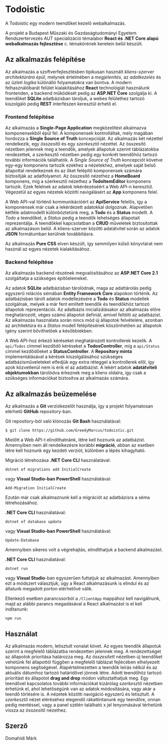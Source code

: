 # Todoistic

A Todoistic egy modern teendőket kezelő webalkalmazás.

A projekt a Budapest Műszaki és Gazdaságtudományi Egyetem Rendszertervezés AUT specializáció témalabor **React és .NET Core alapú webalkalmazás fejlesztése** c. témakörének keretein belül készült.

## Az alkalmazás felépítése

Az alkalmazás a szoftverfejlesztésben tipikusan használt _kliens-szerver architektúrára épül_, melynek értelmében a _megjelenítés_, az _adatkezelés_ és az _üzleti logika_ különálló folyamatokra van bontva. A modern felhasználóbarát felület kialakításához **React** technológiát használunk frontenden, a backend működését pedig az **ASP.NET Core** szolgálja ki. A teendőket **SQLite** adatbázisban tároljuk, a webes felülethez tartozó kiszolgáló pedig **REST** interfészen keresztül érhető el.

### Frontend felépítése

Az alkalmazás a **Single-Page Application** megközelítést alkalmazva komponensekből épül fel. A komponensek kontrolláltak, mely magában hordozza a **Single Source of Truth** koncepcióját. Az alkalmazás két nézettel rendelkezik, egy _összesítő_ és egy _szerkesztő_ nézettel. Az összesítő nézetben jelennek meg a teendők, amelyek állapotuk szerint táblázatokba rendezettek, a szerkesztő nézetben pedig egy konkrét teendőhöz tartozó további információk találhatók. A _Single Source of Truth_ koncepciót követve egy-egy komponens tartozik ezekhez a nézetekhez, amelyek saját belső állapottal rendelkeznek és az őket felépítő komponensek számára biztosítják az adatfolyamot. Az összesítő nézethez a **HomeBoard** komponens, míg a szerkesztő nézethez a **TodoItemEditor** komponens tartozik. Ezek felelnek az adatok lekérdezéséért a Web API-n keresztül. Végezetül az egyes nézetek közötti navigálásért az **App** komponens felel.

A Web API-val történő kommunikációért az **ApiService** felelős, így a komponensek már csak a lekérdezett adatokkal dolgoznak. Alapvetően kétféle adatmodellt különböztetünk meg, a **Todo** és a **Status** modellt. A _Todo_ a teendőket, a _Status_ pedig a teendők lehetséges állapotait reprezentálja. A teendőkkel kapcsolatban a **CRUD** műveletek biztosítottak az alkalmazáson belül. A kliens-szerver közötti adatátvitel során az adatok **JSON** formátumban kerülnek továbbításra.

Az alkalmazás **Pure CSS** elven készült, így semmilyen külső könyvtárat nem használ az egyes nézetek kialakításához.

### Backend felépítése

Az alkalmazás backend részének megvalósításához az **ASP.NET Core 2.1** szolgáltatja a szükséges építőelemeket.

Az adatok **SQLite** adatbázisban tárolódnak, maga az adattárolás pedig egyszerű relációs sémában **Entity Framework Core** alapokon történik. Az adatbázisban tárolt adatok modellezésére a **Todo** és **Status** modellek szolgálnak, melyek a már fent említett teendők és teendőkhöz tartozó állapotok reprezentációi. Az adatbázis inicializálásakor az alkalmazás előre meghatározott, véges számú állapotot definiál, amivel feltölti az adatbázist. Az alkalmazás használata során nincs mód új állapotok felvételére, azonban az architektúra és a _Status_ modell felépítésének köszönhetően az állapotok igény szerint bővíthetőek a későbbiekben.

A Web API-hoz érkező kéréseket meghatározott kontrollerek kezelik. A `api/Todos` címmel kezdődő kéréseket a **TodosController**, míg a `api/Status` címmel kezdődőeket a **StatusController**. A **Repository minta** implementálásával a kérések kiszolgálásához szükséges adatbázisműveleteket elfedjük egy extra réteggel a kontrollerek elől, így azok közvetlenül nem is érik el az adatbázist. A lekért adatok **adatátviteli objektumokban** tárolódva érkeznek meg a kliens oldalra, így csak a szükséges információkat biztosítva az alkalmazás számára.

## Az alkalmazás beüzemelése

Az alkalmazás a **Git** verziókezelőt használja, így a projekt folyamatosan elérhető **GitHub** repository-ban.

Git repository-ból való klónozás **Git Bash** használatával:

```
$ git clone https://github.com/GreedyMarcus/todoistic.git
```

Mielőtt a Web API-t elindíthatnánk, létre kell hoznunk az adatbázist. Amennyiben nem áll rendelkezésre korábbi **migráció**, abban az esetben létre kell hoznunk egy kezdeti verziót, különben a lépés kihagyható.

Migráció létrehozása **.NET Core CLI** használatával:

```
dotnet ef migrations add InitialCreate
```

vagy **Visual Studio-ban PowerShell** használatával:

``` 
Add-Migration InitialCreate
```

Ezután már csak alkalmaznunk kell a migrációt az adatbázisra a séma létrehozásához.

**.NET Core CLI** használatával:

```
dotnet ef database update
```

vagy **Visual Studio-ban PowerShell** használatával:

``` 
Update-Database
```

Amennyiben sikeres volt a végrehajtás, elindíthatjuk a backend alkalmazást.

**.NET Core CLI** használatával:

```
dotnet run
```

vagy **Visual Studio**-ban egyszerűen futtatjuk az alkalmazást. Amennyiben ezt a módszert választjuk, úgy a React alkalmazásunk is elindul és az általunk megadott porton elérhetővé válik.

Ellenkező esetben parancssorból a `/ClientApp` mappához kell navigálnunk, majd az alábbi parancs megadásával a React alkalmazást is el kell indítanunk:

```
npm run
```

## Használat

Az alkalmazás modern, letisztult vonalat követ. Az egyes teendők állapotuk szerint a megfelelő táblázatba rendezetten jelennek meg. A rendezettséget az állapotok prioritása határozza meg. Az _összesített_ nézetben új teendőket vehetünk fel állapottól függően a megfelelő táblázat fejlécében elhelyezett komponens segítségével. Alapértelmezetten a teendők leírás nélkül és az aktuális dátumhoz tartozó határidővel jönnek létre. Adott teendőhöz tartozó prioritást és állapotot **drag and drop** módon változtathatjuk meg. Egy teendővel kapcsolatos további információkat kizárólag _szerkesztő_ nézetben érhetünk el, ahol lehetőségünk van az adatok módosítására, vagy akár a teendő törlésére is. A nézetek közötti navigáció egyszerű és letisztult. A _szerkesztő_ nézet eléréséhez elegendő rákattintanunk egy teendőre, onnan pedig mentéssel, vagy a panel szélén található x jel lenyomásával térhetünk vissza az _összesítő_ nézethez.

## Szerző

Domahidi Márk